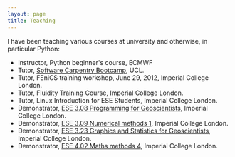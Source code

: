 ```yaml
---
layout: page
title: Teaching
---
```


I have been teaching various courses at university and otherwise, in particular Python:

* Instructor, Python beginner's course, ECMWF
* Tutor, [Software Carpentry Bootcamp](https://uclsoftwarecarpentry.eventbrite.co.uk), UCL.
* Tutor, FEniCS training workshop, June 29, 2012, Imperial College London.
* Tutor, Fluidity Training Course, Imperial College London.
* Tutor, Linux Introduction for ESE Students, Imperial College London.
* Demonstrator, [ESE 3.08 Programming for Geoscientists](), Imperial College London.
* Demonstrator, [ESE 3.09 Numerical methods 1](https://www2.imperial.ac.uk/ESESIS/full/postgraduate/phd/modules/639/home.ese), Imperial College London.
* Demonstrator, [ESE 3.23 Graphics and Statistics for Geoscientists](https://www2.imperial.ac.uk/ESESIS/full/postgraduate/phd//modules/648/home.ese), Imperial College London.
* Demonstrator, [ESE 4.02 Maths methods 4](https://www2.imperial.ac.uk/ESESIS/full/postgraduate/phd//modules/655/home.ese), Imperial College London.
